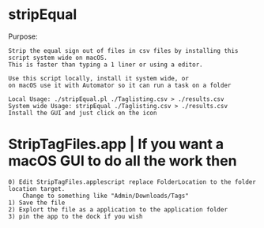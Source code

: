# stripEqual


Purpose: 

	Strip the equal sign out of files in csv files by installing this script system wide on macOS.
	This is faster than typing a 1 liner or using a editor.

	Use this script locally, install it system wide, or 
    on macOS use it with Automator so it can run a task on a folder

	Local Usage: ./stripEqual.pl ./Taglisting.csv > ./results.csv
 	System wide Usage: stripEqual ./Taglisting.csv > ./results.csv
	Install the GUI and just click on the icon


StripTagFiles.app | If you want a macOS GUI to do all the work then 
=====
	0) Edit StripTagFiles.applescript replace FolderLocation to the folder location target. 
		Change to something like "Admin/Downloads/Tags" 
    1) Save the file
	2) Explort the file as a application to the application folder 
	3) pin the app to the dock if you wish
    